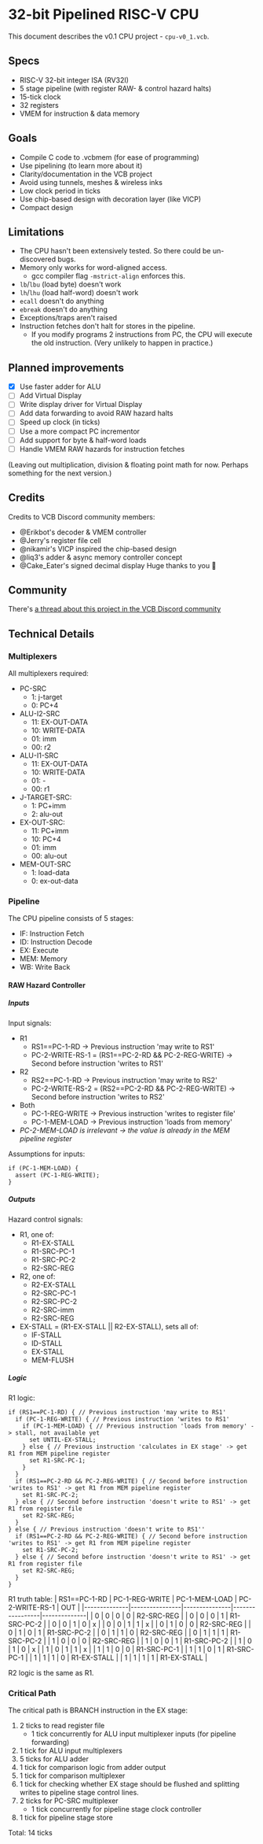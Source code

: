 # 32-bit Pipelined RISC-V CPU

This document describes the v0.1 CPU project - `cpu-v0_1.vcb`.

## Specs

* RISC-V 32-bit integer ISA (RV32I)
* 5 stage pipeline (with register RAW- & control hazard halts)
* 15-tick clock
* 32 registers
* VMEM for instruction & data memory

## Goals

* Compile C code to .vcbmem (for ease of programming)
* Use pipelining (to learn more about it)
* Clarity/documentation in the VCB project
* Avoid using tunnels, meshes & wireless inks
* Low clock period in ticks
* Use chip-based design with decoration layer (like VICP)
* Compact design

## Limitations

* The CPU hasn't been extensively tested.
  So there could be un-discovered bugs. 
* Memory only works for word-aligned access.
  * gcc compiler flag `-mstrict-align` enforces this.
* `lb`/`lbu` (load byte) doesn't work
* `lh`/`lhu` (load half-word) doesn't work
* `ecall` doesn't do anything
* `ebreak` doesn't do anything
* Exceptions/traps aren't raised
* Instruction fetches don't halt for stores in the pipeline.
  * If you modify programs 2 instructions from PC, the CPU will execute the old instruction. (Very unlikely to happen in practice.)

## Planned improvements

* [x] Use faster adder for ALU
* [ ] Add Virtual Display
* [ ] Write display driver for Virtual Display
* [ ] Add data forwarding to avoid RAW hazard halts
* [ ] Speed up clock (in ticks)
* [ ] Use a more compact PC incrementor
* [ ] Add support for byte & half-word loads
* [ ] Handle VMEM RAW hazards for instruction fetches

(Leaving out multiplication, division & floating point math for now. Perhaps something for the next version.)

## Credits

Credits to VCB Discord community members:
* @Erikbot's decoder & VMEM controller
* @Jerry's register file cell
* @nikamir's VICP inspired the chip-based design
* @liq3's adder & async memory controller concept
* @Cake_Eater's signed decimal display
Huge thanks to you 🙂

## Community

There's [a thread about this project in the VCB Discord community](https://discord.com/channels/937059867615694889/1087508766020349992/1087508766020349992)

## Technical Details

### Multiplexers

All multiplexers required:
* PC-SRC
  * 1: j-target
  * 0: PC+4
* ALU-I2-SRC
  * 11: EX-OUT-DATA
  * 10: WRITE-DATA
  * 01: imm
  * 00: r2
* ALU-I1-SRC
  * 11: EX-OUT-DATA
  * 10: WRITE-DATA
  * 01: -
  * 00: r1
* J-TARGET-SRC:
  * 1: PC+imm
  * 2: alu-out
* EX-OUT-SRC:
  * 11: PC+imm
  * 10: PC+4
  * 01: imm
  * 00: alu-out
* MEM-OUT-SRC
  * 1: load-data
  * 0: ex-out-data

### Pipeline

The CPU pipeline consists of 5 stages:
* IF: Instruction Fetch
* ID: Instruction Decode
* EX: Execute
* MEM: Memory
* WB: Write Back

#### RAW Hazard Controller

##### Inputs

Input signals:
* R1
  * RS1==PC-1-RD -> Previous instruction 'may write to RS1'
  * PC-2-WRITE-RS-1 = (RS1==PC-2-RD && PC-2-REG-WRITE) -> Second before instruction 'writes to RS1'
* R2
  * RS2==PC-1-RD -> Previous instruction 'may write to RS2'
  * PC-2-WRITE-RS-2 = (RS2==PC-2-RD && PC-2-REG-WRITE) -> Second before instruction 'writes to RS2'
* Both
  * PC-1-REG-WRITE -> Previous instruction 'writes to register file'
  * PC-1-MEM-LOAD -> Previous instruction 'loads from memory'
* *PC-2-MEM-LOAD is irrelevant -> the value is already in the MEM pipeline register*

Assumptions for inputs:
```
if (PC-1-MEM-LOAD) {
  assert (PC-1-REG-WRITE);
}
```

##### Outputs

Hazard control signals:
* R1, one of:
  * R1-EX-STALL
  * R1-SRC-PC-1
  * R1-SRC-PC-2
  * R2-SRC-REG
* R2, one of:
  * R2-EX-STALL
  * R2-SRC-PC-1
  * R2-SRC-PC-2
  * R2-SRC-imm
  * R2-SRC-REG
* EX-STALL = (R1-EX-STALL || R2-EX-STALL), sets all of:
  * IF-STALL
  * ID-STALL
  * EX-STALL
  * MEM-FLUSH

##### Logic

R1 logic:
```
if (RS1==PC-1-RD) { // Previous instruction 'may write to RS1'
  if (PC-1-REG-WRITE) { // Previous instruction 'writes to RS1'
    if (PC-1-MEM-LOAD) { // Previous instruction 'loads from memory' -> stall, not available yet
      set UNTIL-EX-STALL;
    } else { // Previous instruction 'calculates in EX stage' -> get R1 from MEM pipeline register
      set R1-SRC-PC-1;
    }
  }
  if (RS1==PC-2-RD && PC-2-REG-WRITE) { // Second before instruction 'writes to RS1' -> get R1 from MEM pipeline register
    set R1-SRC-PC-2;
  } else { // Second before instruction 'doesn't write to RS1' -> get R1 from register file
    set R2-SRC-REG;
  }
} else { // Previous instruction 'doesn't write to RS1''
  if (RS1==PC-2-RD && PC-2-REG-WRITE) { // Second before instruction 'writes to RS1' -> get R1 from MEM pipeline register
    set R1-SRC-PC-2;
  } else { // Second before instruction 'doesn't write to RS1' -> get R1 from register file
    set R2-SRC-REG;
  }
}
```

R1 truth table:
| RS1==PC-1-RD | PC-1-REG-WRITE | PC-1-MEM-LOAD | PC-2-WRITE-RS-1 | OUT          |
|--------------|----------------|---------------|-----------------|--------------|
| 0            | 0              | 0             | 0               | R2-SRC-REG   |
| 0            | 0              | 0             | 1               | R1-SRC-PC-2  |
| 0            | 0              | 1             | 0               | x            |
| 0            | 0              | 1             | 1               | x            |
| 0            | 1              | 0             | 0               | R2-SRC-REG   |
| 0            | 1              | 0             | 1               | R1-SRC-PC-2  |
| 0            | 1              | 1             | 0               | R2-SRC-REG   |
| 0            | 1              | 1             | 1               | R1-SRC-PC-2  |
| 1            | 0              | 0             | 0               | R2-SRC-REG   |
| 1            | 0              | 0             | 1               | R1-SRC-PC-2  |
| 1            | 0              | 1             | 0               | x            |
| 1            | 0              | 1             | 1               | x            |
| 1            | 1              | 0             | 0               | R1-SRC-PC-1  |
| 1            | 1              | 0             | 1               | R1-SRC-PC-1  |
| 1            | 1              | 1             | 0               | R1-EX-STALL  |
| 1            | 1              | 1             | 1               | R1-EX-STALL  |

R2 logic is the same as R1.

### Critical Path

The critical path is BRANCH instruction in the EX stage:
1. 2 ticks to read register file
   * 1 tick concurrently for ALU input multiplexer inputs (for pipeline forwarding)
2. 1 tick for ALU input multiplexers
3. 5 ticks for ALU adder
4. 1 tick for comparison logic from adder output
5. 1 tick for comparison multiplexer
6. 1 tick for checking whether EX stage should be flushed and splitting writes to pipeline stage control lines.
7. 2 ticks for PC-SRC multiplexer
   * 1 tick concurrently for pipeline stage clock controller
8. 1 tick for pipeline stage store

Total: 14 ticks
